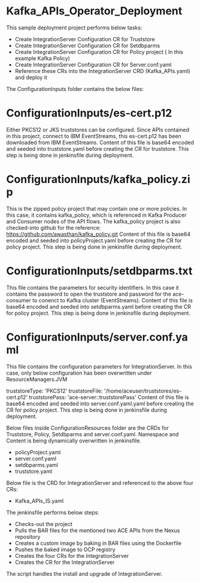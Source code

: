 # Kafka_APIs_Operator_Deployment
This sample deployment project performs below tasks:
  - Create IntegrationServer Configuration CR for Truststore
  - Create IntegrationServer Configuration CR for Setdbparms
  - Create IntegrationServer Configuration CR for Policy project ( In this example Kafka Policy)
  - Create IntegrationServer Configuration CR for Server.conf.yaml
  - Reference these CRs into the IntegrationServer CRD (Kafka_APIs.yaml) and deploy it

The ConfigurationInputs folder contains the below files:
# ConfigurationInputs/es-cert.p12
Either PKCS12 or JKS truststores can be configured. Since APIs contained in this project, connect to IBM EventStreams, this es-cert.p12 has been downloaded from IBM EventStreams. Content of this file is base64 encoded and seeded into truststore.yaml before creating the CR for truststore. This step is being done in jenkinsfile during deployment.

# ConfigurationInputs/kafka_policy.zip
This is the zipped policy project that may contain one or more policies. In this case, it contains kafka_policy, which is referenced in Kafka Producer and Consumer nodes of the API flows. The kafka_policy project is also checked-into github for the reference: https://github.com/awasthan/kafka_policy.git
Content of this file is base64 encoded and seeded into policyProject.yaml before creating the CR for policy project. This step is being done in jenkinsfile during deployment.

# ConfigurationInputs/setdbparms.txt
This file contains the parameters for security identifiers. In this case it contains the password to open the truststore and password for the ace-consumer to conenct to Kafka cluster (EventStreams).
Content of this file is base64 encoded and seeded into setdbparms.yaml before creating the CR for policy project. This step is being done in jenkinsfile during deployment.

# ConfigurationInputs/server.conf.yaml
This file contains the configuration parameters for IntegrationServer. In this case, only below configuration has been overwritten under ResourceManagers.JVM

truststoreType: 'PKCS12'
    truststoreFile: '/home/aceuser/truststores/es-cert.p12'
    truststorePass: 'ace-server::truststorePass'
Content of this file is base64 encoded and seeded into server.conf.yaml.yaml before creating the CR for policy project. This step is being done in jenkinsfile during deployment.

Below files inside ConfigurationResources folder are the CRDs for Truststore, Policy, Setdbparms and server.conf.yaml. Namespace and Content is being dynamically overwritten in jenkinsfile.
- policyProject.yaml
- server.conf.yaml
- setdbparms.yaml
- truststore.yaml

Below file is the CRD for IntegrationServer and referenced to the above four CRs:
- Kafka_APIs_IS.yaml

The jenkinsfile performs below steps:
- Checks-out the project
- Pulls the BAR files for the mentioned two ACE APIs from the Nexus repository
- Creates a custom image by baking in BAR files using the Dockerfile
- Pushes the baked image to OCP registry
- Creates the four CRs for the IntegrationServer
- Creates the CR for the IntegrationServer

The script handles the install and upgrade of IntegrationServer.
